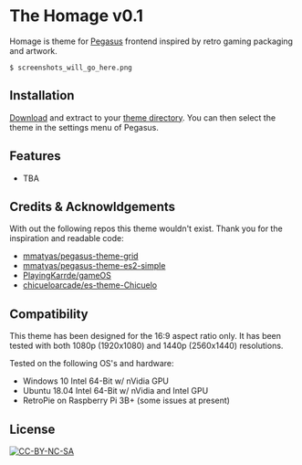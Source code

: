 <!-- ![](screenshot.png) -->
# The Homage v0.1

Homage is theme for [Pegasus](http://pegasus-frontend.org) frontend inspired by retro gaming packaging and artwork.

```shell
$ screenshots_will_go_here.png
```

## Installation

[Download](https://github.com/asdfgasfhsn/pegasus-theme-homage/archive/master.zip) and extract to your [theme directory](http://pegasus-frontend.org/docs/user-guide/installing-themes). You can then select the theme in the settings menu of Pegasus.

## Features
- TBA

## Credits & Acknowldgements

With out the following repos this theme wouldn't exist. Thank you for the inspiration and readable code:
- [mmatyas/pegasus-theme-grid](https://github.com/mmatyas/pegasus-theme-grid)
- [mmatyas/pegasus-theme-es2-simple](https://github.com/mmatyas/pegasus-theme-es2-simple)
- [PlayingKarrde/gameOS](https://github.com/PlayingKarrde/gameOS/)
- [chicueloarcade/es-theme-Chicuelo](https://github.com/chicueloarcade/es-theme-Chicuelo)


## Compatibility

This theme has been designed for the 16:9 aspect ratio only. It has been tested with both 1080p (1920x1080) and 1440p (2560x1440) resolutions.

Tested on the following OS's and hardware:
  - Windows 10 Intel 64-Bit w/ nVidia GPU
  - Ubuntu 18.04 Intel 64-Bit w/ nVidia and Intel GPU
  - RetroPie on Raspberry Pi 3B+ (some issues at present)

## License

[![CC-BY-NC-SA](https://i.creativecommons.org/l/by-nc-sa/4.0/88x31.png)](http://creativecommons.org/licenses/by-nc-sa/4.0/)
